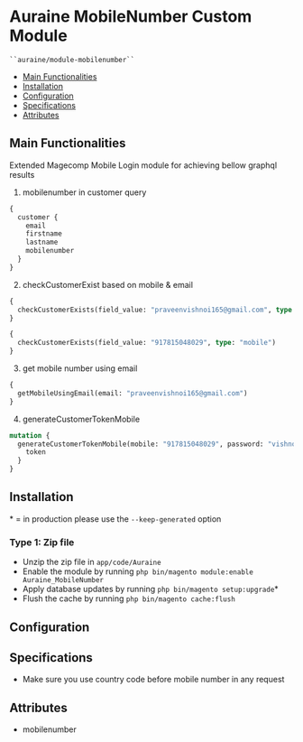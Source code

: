 # Auraine MobileNumber Custom Module

    ``auraine/module-mobilenumber``

 - [Main Functionalities](#markdown-header-main-functionalities)
 - [Installation](#markdown-header-installation)
 - [Configuration](#markdown-header-configuration)
 - [Specifications](#markdown-header-specifications)
 - [Attributes](#markdown-header-attributes)


## Main Functionalities
Extended Magecomp Mobile Login module for achieving bellow graphql results
1. mobilenumber in customer query 
```graphql
{
  customer {
    email
    firstname
    lastname
    mobilenumber
  }
}
```
2. checkCustomerExist based on mobile & email
```graphql
{
  checkCustomerExists(field_value: "praveenvishnoi165@gmail.com", type: "email")
}
```
```graphql
{
  checkCustomerExists(field_value: "917815048029", type: "mobile")
}
```
3. get mobile number using email
```graphql
{
  getMobileUsingEmail(email: "praveenvishnoi165@gmail.com")
}
```
4. generateCustomerTokenMobile
```graphql
mutation {
  generateCustomerTokenMobile(mobile: "917815048029", password: "vishnoi29#") {
    token
  }
}
```
## Installation
\* = in production please use the `--keep-generated` option

### Type 1: Zip file

 - Unzip the zip file in `app/code/Auraine`
 - Enable the module by running `php bin/magento module:enable Auraine_MobileNumber`
 - Apply database updates by running `php bin/magento setup:upgrade`\*
 - Flush the cache by running `php bin/magento cache:flush`

## Configuration


## Specifications
- Make sure you use country code before mobile number in any request

## Attributes
- mobilenumber
